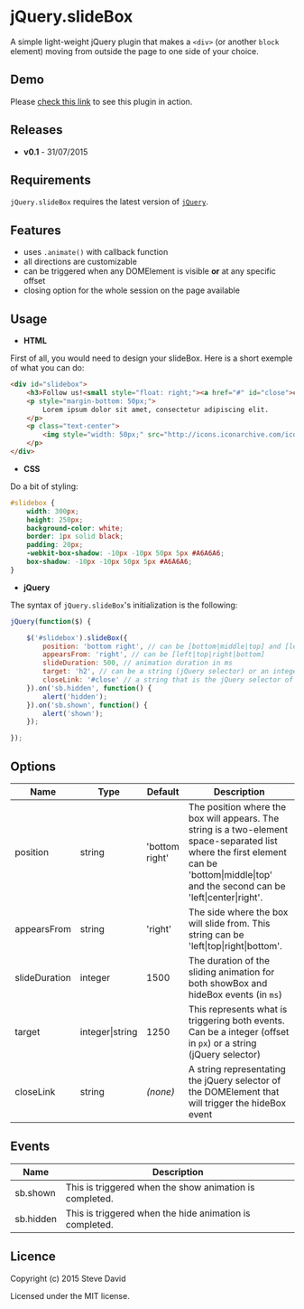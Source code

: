# jQuery.slideBox
A simple light-weight jQuery plugin that makes a `<div>` (or another `block` element) moving from outside the page to one side of your choice.

## Demo
Please [check this link](http://jsfiddle.net/D4V1D/yyj5zaLw/) to see this plugin in action. 

## Releases
* **v0.1** - 31/07/2015

## Requirements
`jQuery.slideBox` requires the latest version of [`jQuery`](https://jquery.com/download/).

## Features
* uses `.animate()` with callback function
* all directions are customizable
* can be triggered when any DOMElement is visible **or** at any specific offset
* closing option for the whole session on the page available

## Usage
* **HTML**

First of all, you would need to design your slideBox. Here is a short exemple of what you can do:
```html
<div id="slidebox">
    <h3>Follow us!<small style="float: right;"><a href="#" id="close">close</a></small></h3>
    <p style="margin-bottom: 50px;">
        Lorem ipsum dolor sit amet, consectetur adipiscing elit.
    </p>
    <p class="text-center">
        <img style="width: 50px;" src="http://icons.iconarchive.com/icons/yootheme/social-bookmark/512/social-facebook-box-blue-icon.png" alt="social_icons"/>
    </p>
</div>
```

* **CSS**

Do a bit of styling:
```css
#slidebox {
    width: 300px;
    height: 250px;
    background-color: white;
    border: 1px solid black;
    padding: 20px;
    -webkit-box-shadow: -10px -10px 50px 5px #A6A6A6;
    box-shadow: -10px -10px 50px 5px #A6A6A6;
}
```

* **jQuery**

The syntax of `jQuery.slideBox`'s initialization is the following:
```javascript
jQuery(function($) {

    $('#slidebox').slideBox({
        position: 'bottom right', // can be [bottom|middle|top] and [left|center|right]
        appearsFrom: 'right', // can be [left|top|right|bottom]
        slideDuration: 500, // animation duration in ms
        target: 'h2', // can be a string (jQuery selector) or an integer (offset in px)
        closeLink: '#close' // a string that is the jQuery selector of the closing element
    }).on('sb.hidden', function() {
        alert('hidden');
    }).on('sb.shown', function() {
        alert('shown');
    });

});
```

## Options
Name | Type | Default | Description
------------ | ------------- | ------------- | -------------
position | string | 'bottom right' | The position where the box will appears. The string is a two-element space-separated list where the first element can be 'bottom\|middle\|top' and the second can be 'left\|center\|right'.
appearsFrom | string | 'right' | The side where the box will slide from. This string can be 'left\|top\|right\|bottom'.
slideDuration | integer | 1500 | The duration of the sliding animation for both showBox and hideBox events (in `ms`)
target | integer\|string | 1250 | This represents what is triggering both events. Can be a integer (offset in `px`) or a string (jQuery selector)
closeLink | string | *(none)* | A string representating the jQuery selector of the DOMElement that will trigger the hideBox event

## Events
Name | Description
------------ | -------------
sb.shown | This is triggered when the show animation is completed.
sb.hidden | This is triggered when the hide animation is completed.


## Licence
Copyright (c) 2015 Steve David

Licensed under the MIT license.
